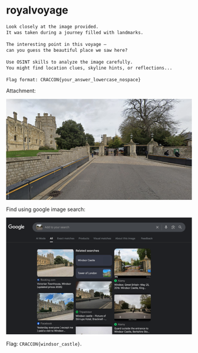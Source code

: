 # royalvoyage

```
Look closely at the image provided.
It was taken during a journey filled with landmarks.

The interesting point in this voyage —
can you guess the beautiful place we saw here?

Use OSINT skills to analyze the image carefully.
You might find location clues, skyline hints, or reflections...

Flag format: CRACCON{your_answer_lowercase_nospace} 
```

Attachment:

![](./rvoyage.png)

Find using google image search:

![](./royalvoyage.png)

Flag: `CRACCON{windsor_castle}`.

